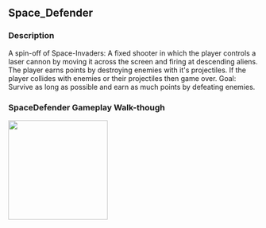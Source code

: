 ## Space_Defender

### Description
A spin-off of Space-Invaders: A fixed shooter in which the player controls a laser cannon by moving it across the screen and firing at descending aliens. The player earns points by destroying enemies with it's projectiles.
If the player collides with enemies or their projectiles then game over.
Goal: Survive as long as possible and earn as much points by defeating enemies.

### SpaceDefender Gameplay Walk-though

<img src="https://i.imgur.com/Upc8lPq.gif" width=200><br>

